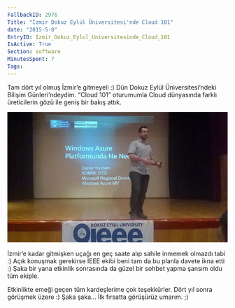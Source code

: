 ```yaml
---
FallbackID: 2976
Title: "Izmir Dokuz Eylül Üniversitesi'nde Cloud 101"
date: "2015-5-8"
EntryID: Izmir_Dokuz_Eylul_Universitesinde_Cloud_101
IsActive: True
Section: software
MinutesSpent: 7
Tags: 
---
```

Tam dört yıl olmuş İzmir’e gitmeyeli :) Dün Dokuz Eylül Üniversitesi’ndeki Bilişim Günleri’ndeydim. “Cloud 101” oturumumla Cloud dünyasında farklı üreticilerin gözü ile geniş bir bakış attık.

![](media/Izmir_Dokuz_Eylul_Universitesinde_Cloud_101/izmir.jpg)

İzmir’e kadar gitmişken uçağı en geç saate alıp sahile inmemek olmazdı tabi :) Açık konuşmak gerekirse IEEE ekibi beni tam da bu planla davete ikna etti :) Şaka bir yana etkinlik sonrasında da güzel bir sohbet yapma şansım oldu tüm ekiple. 

Etkinlikte emeği geçen tüm kardeşlerime çok teşekkürler. Dört yıl sonra görüşmek üzere :) Şaka şaka… İlk fırsatta görüşürüz umarım. ;)
